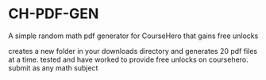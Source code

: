 # CH-PDF-GEN
A simple random math pdf generator for CourseHero that gains free unlocks

creates a new folder in your downloads directory and generates 20 pdf files at a time.
tested and have worked to provide free unlocks on coursehero.
submit as any math subject
